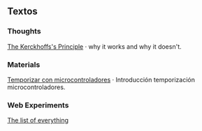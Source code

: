 
## Textos 

### Thoughts
[The Kerckhoffs's Principle](#!/Kerckhoffs) &middot; why it works and why it doesn't.  
  
<!-- [P vs NP problem](#!/pnp) &middot;  how to solve any but not every problem.-->

### Materials
[Temporizar con microcontroladores](#!/temporizar) &middot; Introducción temporización microcontroladores.

### Web Experiments
[The list of everything](http://hernaneche.github.io/thelist)

